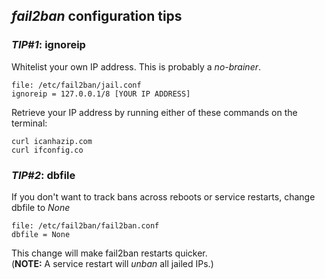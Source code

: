 ## _fail2ban_ configuration tips

### _TIP#1_: ignoreip
Whitelist your own IP address. This is probably a *no-brainer*.
~~~
file: /etc/fail2ban/jail.conf
ignoreip = 127.0.0.1/8 [YOUR IP ADDRESS]
~~~
Retrieve your IP address by running either of these commands on the terminal:
~~~
curl icanhazip.com
curl ifconfig.co
~~~


### _TIP#2_: dbfile
If you don't want to track bans across reboots or service restarts, change dbfile to *None*
~~~
file: /etc/fail2ban/fail2ban.conf
dbfile = None
~~~
This change will make fail2ban restarts quicker.\
(**NOTE:** A service restart will *unban* all jailed IPs.)
